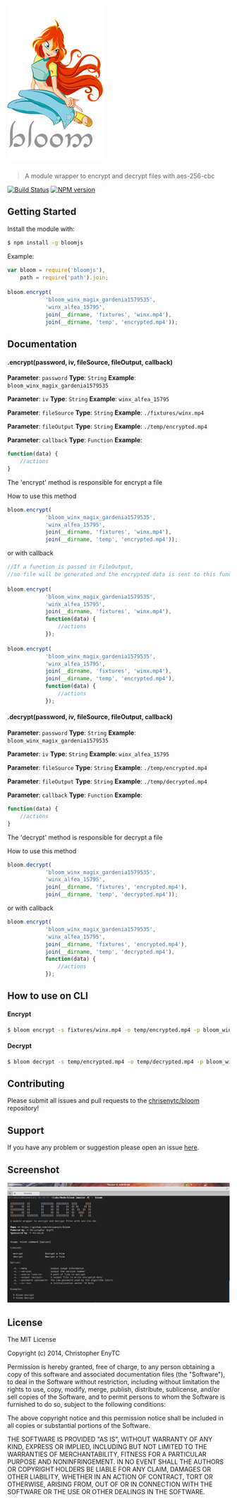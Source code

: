 # ![Bloom](https://raw.githubusercontent.com/chrisenytc/bloom/master/logo.png)

> A module wrapper to encrypt and decrypt files with aes-256-cbc

[![Build Status](https://secure.travis-ci.org/chrisenytc/bloom.png?branch=master)](http://travis-ci.org/chrisenytc/bloom) [![NPM version](https://badge-me.herokuapp.com/api/npm/bloomjs.png)](http://badges.enytc.com/for/npm/bloomjs)

## Getting Started
Install the module with: 

```bash
$ npm install -g bloomjs
```
Example:

```javascript
var bloom = require('bloomjs'),
    path = require('path').join;

bloom.encrypt(
            'bloom_winx_magix_gardenia1579535', 
            'winx_alfea_15795', 
            join(__dirname, 'fixtures', 'winx.mp4'),
            join(__dirname, 'temp', 'encrypted.mp4'));
```

## Documentation

#### .encrypt(password, iv, fileSource, fileOutput, callback)

**Parameter**: `password`
**Type**: `String`
**Example**: `bloom_winx_magix_gardenia1579535`

**Parameter**: `iv`
**Type**: `String`
**Example**: `winx_alfea_15795`

**Parameter**: `fileSource`
**Type**: `String`
**Example**: `./fixtures/winx.mp4`

**Parameter**: `fileOutput`
**Type**: `String`
**Example**: `./temp/encrypted.mp4`

**Parameter**: `callback`
**Type**: `Function`
**Example**: 
```javascript
function(data) {
    //actions
}
```

The 'encrypt' method is responsible for encrypt a file

How to use this method

```javascript
bloom.encrypt(
            'bloom_winx_magix_gardenia1579535', 
            'winx_alfea_15795', 
            join(__dirname, 'fixtures', 'winx.mp4'),
            join(__dirname, 'temp', 'encrypted.mp4'));
```

or with callback

```javascript
//If a function is passed in FileOutput, 
//no file will be generated and the encrypted data is sent to this function.

bloom.encrypt(
            'bloom_winx_magix_gardenia1579535', 
            'winx_alfea_15795', 
            join(__dirname, 'fixtures', 'winx.mp4'),
            function(data) {
                //actions
            });

bloom.encrypt(
            'bloom_winx_magix_gardenia1579535', 
            'winx_alfea_15795', 
            join(__dirname, 'fixtures', 'winx.mp4'),
            join(__dirname, 'temp', 'encrypted.mp4'), 
            function(data) {
                //actions
            });
```

#### .decrypt(password, iv, fileSource, fileOutput, callback)

**Parameter**: `password`
**Type**: `String`
**Example**: `bloom_winx_magix_gardenia1579535`

**Parameter**: `iv`
**Type**: `String`
**Example**: `winx_alfea_15795`

**Parameter**: `fileSource`
**Type**: `String`
**Example**: `./temp/encrypted.mp4`

**Parameter**: `fileOutput`
**Type**: `String`
**Example**: `./temp/decrypted.mp4`

**Parameter**: `callback`
**Type**: `Function`
**Example**: 
```javascript
function(data) {
    //actions
}
```

The 'decrypt' method is responsible for decrypt a file

How to use this method

```javascript
bloom.decrypt(
            'bloom_winx_magix_gardenia1579535', 
            'winx_alfea_15795', 
            join(__dirname, 'fixtures', 'encrypted.mp4'),
            join(__dirname, 'temp', 'decrypted.mp4'));
```

or with callback

```javascript
bloom.encrypt(
            'bloom_winx_magix_gardenia1579535', 
            'winx_alfea_15795', 
            join(__dirname, 'fixtures', 'encrypted.mp4'),
            join(__dirname, 'temp', 'decrypted.mp4'), 
            function(data) {
                //actions
            });
```

## How to use on CLI

#### Encrypt

```bash
$ bloom encrypt -s fixtures/winx.mp4 -o temp/encrypted.mp4 -p bloom_winx_magix_gardenia1579535 -i winx_alfea_15795
```

#### Decrypt

```bash
$ bloom decrypt -s temp/encrypted.mp4 -o temp/decrypted.mp4 -p bloom_winx_magix_gardenia1579535 -i winx_alfea_15795
```

## Contributing

Please submit all issues and pull requests to the [chrisenytc/bloom](http://github.com/chrisenytc/bloom) repository!

## Support
If you have any problem or suggestion please open an issue [here](https://github.com/chrisenytc/bloom/issues).

## Screenshot

![Screenshot](https://raw.githubusercontent.com/chrisenytc/bloom/master/screenshot.png)

## License 

The MIT License

Copyright (c) 2014, Christopher EnyTC

Permission is hereby granted, free of charge, to any person
obtaining a copy of this software and associated documentation
files (the "Software"), to deal in the Software without
restriction, including without limitation the rights to use,
copy, modify, merge, publish, distribute, sublicense, and/or sell
copies of the Software, and to permit persons to whom the
Software is furnished to do so, subject to the following
conditions:

The above copyright notice and this permission notice shall be
included in all copies or substantial portions of the Software.

THE SOFTWARE IS PROVIDED "AS IS", WITHOUT WARRANTY OF ANY KIND,
EXPRESS OR IMPLIED, INCLUDING BUT NOT LIMITED TO THE WARRANTIES
OF MERCHANTABILITY, FITNESS FOR A PARTICULAR PURPOSE AND
NONINFRINGEMENT. IN NO EVENT SHALL THE AUTHORS OR COPYRIGHT
HOLDERS BE LIABLE FOR ANY CLAIM, DAMAGES OR OTHER LIABILITY,
WHETHER IN AN ACTION OF CONTRACT, TORT OR OTHERWISE, ARISING
FROM, OUT OF OR IN CONNECTION WITH THE SOFTWARE OR THE USE OR
OTHER DEALINGS IN THE SOFTWARE.

